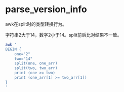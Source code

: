 # parse_version_info

awk在split时的类型转换行为。

字符串2大于14，数字2小于14。split前后比对结果不一致。

```bash
awk '
BEGIN {
    one="2"
    two="14"
    split(one, one_arr)
    split(two, two_arr)
    print (one >= two)
    print (one_arr[1] >= two_arr[1])
}
'
```